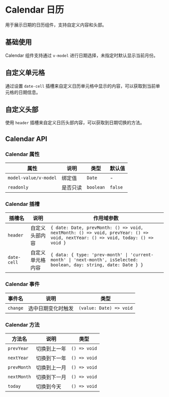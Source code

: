 # Calendar 日历

<p>用于展示日期的日历组件，支持自定义内容和头部。</p>

## 基础使用

Calendar 组件支持通过 `v-model` 进行日期选择，未指定时默认显示当前月份。

<demo vue="./example/basic.vue"></demo>

## 自定义单元格

通过设置 `date-cell` 插槽来自定义日历单元格中显示的内容，可以获取到当前单元格的日期信息。

<demo vue="./example/customize.vue"></demo>

## 自定义头部

使用 `header` 插槽来自定义日历头部内容，可以获取到日期切换的方法。

<demo vue="./example/header.vue"></demo>

## Calendar API

### Calendar 属性

| 属性                  | 说明     | 类型      | 默认值  |
| --------------------- | -------- | --------- | ------- |
| `model-value/v-model` | 绑定值   | `Date`    | -       |
| `readonly`            | 是否只读 | `boolean` | `false` |

### Calendar 插槽

| 插槽名      | 说明             | 作用域参数                                                                                                                    |
| ----------- | ---------------- | ----------------------------------------------------------------------------------------------------------------------------- |
| `header`    | 自定义头部内容   | `{ date: Date, prevMonth: () => void, nextMonth: () => void, prevYear: () => void, nextYear: () => void, today: () => void }` |
| `date-cell` | 自定义单元格内容 | `{ data: { type: 'prev-month' \| 'current-month' \| 'next-month', isSelected: boolean, day: string, date: Date } }`           |

### Calendar 事件

| 事件名   | 说明               | 类型                    |
| -------- | ------------------ | ----------------------- |
| `change` | 选中日期变化时触发 | `(value: Date) => void` |

### Calendar 方法

| 方法名      | 说明         | 类型         |
| ----------- | ------------ | ------------ |
| `prevYear`  | 切换到上一年 | `() => void` |
| `nextYear`  | 切换到下一年 | `() => void` |
| `prevMonth` | 切换到上一月 | `() => void` |
| `nextMonth` | 切换到下一月 | `() => void` |
| `today`     | 切换到今天   | `() => void` |
